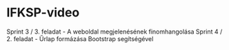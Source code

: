 # IFKSP-video
Sprint 3 / 3. feladat - A weboldal megjelenésének finomhangolása
Sprint 4 / 2. feladat - Űrlap formázása Bootstrap segítségével
